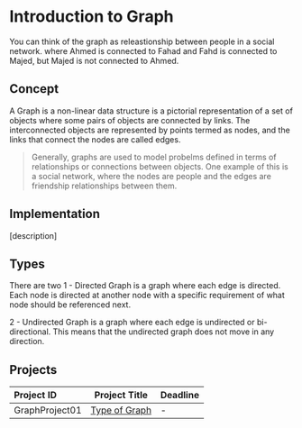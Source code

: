 # Introduction to Graph
You can think of the graph as releastionship between people in a social network. where Ahmed is connected to Fahad and Fahd is connected to Majed, but Majed is not connected to Ahmed.

## Concept
A Graph is a non-linear data structure is a pictorial representation of a set of objects where some pairs of objects are connected by links. The interconnected objects are represented by points termed as nodes, and the links that connect the nodes are called edges.

> Generally, graphs are used to model probelms defined in terms of relationships or connections between objects. One example of this is a social network, where the nodes are people and the edges are friendship relationships between them.
## Implementation
[description]


## Types
There are two 
1 - Directed Graph is a graph where each edge is directed. Each node is directed at another node with a specific requirement of what node should be referenced next.


2 - Undirected Graph is a graph where each edge is undirected or bi-directional. This means that the undirected graph does not move in any direction.

## Projects

Project ID | Project Title | Deadline |
|:-----|:-----------:|:-------------|
|GraphProject01| [Type of Graph]() | - | 









